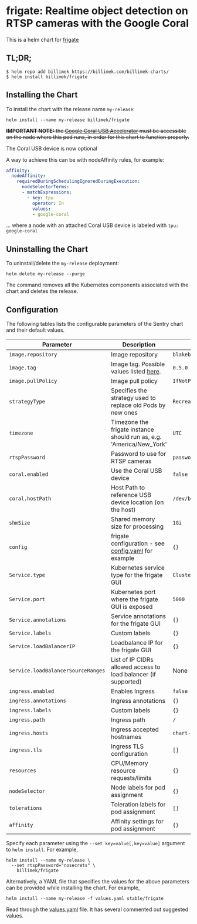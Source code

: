 # frigate: Realtime object detection on RTSP cameras with the Google Coral

This is a helm chart for [frigate](https://github.com/blakeblackshear/frigate)

## TL;DR;

```shell
$ helm repo add billimek https://billimek.com/billimek-charts/
$ helm install billimek/frigate
```

## Installing the Chart

To install the chart with the release name `my-release`:

```console
helm install --name my-release billimek/frigate
```

~~**IMPORTANT NOTE:** the [Google Coral USB Accelerator](https://coral.withgoogle.com/products/accelerator/) must be accessible on the node where this pod runs, in order for this chart to function properly.~~

The Coral USB device is now optional

A way to achieve this can be with nodeAffinity rules, for example:

```yaml
affinity:
  nodeAffinity:
    requiredDuringSchedulingIgnoredDuringExecution:
      nodeSelectorTerms:
      - matchExpressions:
        - key: tpu
          operator: In
          values:
          - google-coral
```

... where a node with an attached Coral USB device is labeled with `tpu: google-coral`

## Uninstalling the Chart

To uninstall/delete the `my-release` deployment:

```console
helm delete my-release --purge
```

The command removes all the Kubernetes components associated with the chart and deletes the release.

## Configuration

The following tables lists the configurable parameters of the Sentry chart and their default values.

| Parameter                  | Description                         | Default                                                 |
|----------------------------|-------------------------------------|---------------------------------------------------------|
| `image.repository`         | Image repository | `blakeblackshear/frigate` |
| `image.tag`                | Image tag. Possible values listed [here](https://hub.docker.com/r/blakeblackshear/frigate/tags/).| `0.5.0`|
| `image.pullPolicy`         | Image pull policy | `IfNotPresent` |
| `strategyType`             | Specifies the strategy used to replace old Pods by new ones | `Recreate` |
| `timezone`                 | Timezone the frigate instance should run as, e.g. 'America/New_York' | `UTC` |
| `rtspPassword`             | Password to use for RTSP cameras | `password` |
| `coral.enabled`            | Use the Coral USB device | `false` |
| `coral.hostPath`           | Host Path to reference USB device location (on the host) | `/dev/bus/usb` |
| `shmSize`                  | Shared memory size for processing | `1Gi` |
| `config`                   | frigate configuration - see [config.yaml](https://github.com/blakeblackshear/frigate/blob/master/config/config.yml) for example  | `{}` |
| `Service.type`          | Kubernetes service type for the frigate GUI | `ClusterIP` |
| `Service.port`          | Kubernetes port where the frigate GUI is exposed| `5000` |
| `Service.annotations`   | Service annotations for the frigate GUI | `{}` |
| `Service.labels`        | Custom labels | `{}` |
| `Service.loadBalancerIP` | Loadbalance IP for the frigate GUI | `{}` |
| `Service.loadBalancerSourceRanges` | List of IP CIDRs allowed access to load balancer (if supported)      | None
| `ingress.enabled`              | Enables Ingress | `false` |
| `ingress.annotations`          | Ingress annotations | `{}` |
| `ingress.labels`               | Custom labels                       | `{}`
| `ingress.path`                 | Ingress path | `/` |
| `ingress.hosts`                | Ingress accepted hostnames | `chart-example.local` |
| `ingress.tls`                  | Ingress TLS configuration | `[]` |
| `resources`                | CPU/Memory resource requests/limits | `{}` |
| `nodeSelector`             | Node labels for pod assignment | `{}` |
| `tolerations`              | Toleration labels for pod assignment | `[]` |
| `affinity`                 | Affinity settings for pod assignment | `{}` |

Specify each parameter using the `--set key=value[,key=value]` argument to `helm install`. For example,

```console
helm install --name my-release \
  --set rtspPassword="nosecrets" \
    billimek/frigate
```

Alternatively, a YAML file that specifies the values for the above parameters can be provided while installing the chart. For example,

```console
helm install --name my-release -f values.yaml stable/frigate
```

Read through the [values.yaml](https://github.com/billimek/billimek-charts/blob/master/charts/frigate/values.yaml) file. It has several commented out suggested values.
